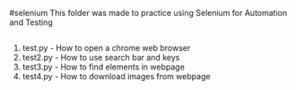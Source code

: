 #selenium
This folder was made to practice using Selenium for Automation and Testing
##
1) test.py    - How to open a chrome web browser
2) test2.py   - How to use search bar and keys
3) test3.py   - How to find elements in webpage
4) test4.py   - How to download images from webpage
